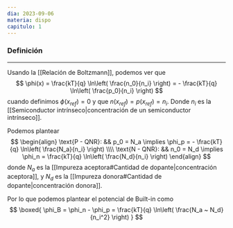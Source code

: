 ```yaml
---
dia: 2023-09-06
materia: dispo
capitulo: 1
---
```

### Definición
---
Usando la [[Relación de Boltzmann]], podemos ver que $$ \phi(x) = \frac{kT}{q} \ln\left( \frac{n_0}{n_i} \right) = - \frac{kT}{q} \ln\left( \frac{p_0}{n_i} \right) $$ cuando definimos $\phi(x_{ref}) = 0$ y que $n(x_{ref}) = p(x_{ref}) = n_i$. Donde $n_i$ es la [[Semiconductor intrínseco|concentración de un semiconductor intrínseco]].

Podemos plantear $$ \begin{align} 
	\text{P - QNR}: && p_0 = N_a \implies \phi_p = - \frac{kT}{q} \ln\left( \frac{N_a}{n_i} \right) \\\\ 
	\text{N - QNR}: && n_0 = N_d \implies \phi_n = \frac{kT}{q} \ln\left( \frac{N_d}{n_i} \right)
\end{align} $$ donde $N_a$ es la [[Impureza aceptora#Cantidad de dopante|concentración aceptora]], y $N_d$ es la [[Impureza donora#Cantidad de dopante|concentración donora]].

Por lo que podemos plantear el potencial de Built-in como $$ \boxed{ \phi_B = \phi_n - \phi_p = \frac{kT}{q} \ln\left( \frac{N_a ~ N_d}{n_i^2} \right) } $$